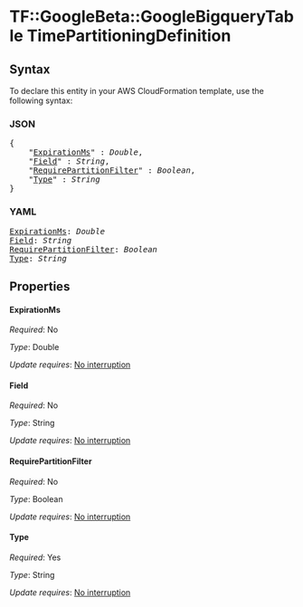 # TF::GoogleBeta::GoogleBigqueryTable TimePartitioningDefinition

## Syntax

To declare this entity in your AWS CloudFormation template, use the following syntax:

### JSON

<pre>
{
    "<a href="#expirationms" title="ExpirationMs">ExpirationMs</a>" : <i>Double</i>,
    "<a href="#field" title="Field">Field</a>" : <i>String</i>,
    "<a href="#requirepartitionfilter" title="RequirePartitionFilter">RequirePartitionFilter</a>" : <i>Boolean</i>,
    "<a href="#type" title="Type">Type</a>" : <i>String</i>
}
</pre>

### YAML

<pre>
<a href="#expirationms" title="ExpirationMs">ExpirationMs</a>: <i>Double</i>
<a href="#field" title="Field">Field</a>: <i>String</i>
<a href="#requirepartitionfilter" title="RequirePartitionFilter">RequirePartitionFilter</a>: <i>Boolean</i>
<a href="#type" title="Type">Type</a>: <i>String</i>
</pre>

## Properties

#### ExpirationMs

_Required_: No

_Type_: Double

_Update requires_: [No interruption](https://docs.aws.amazon.com/AWSCloudFormation/latest/UserGuide/using-cfn-updating-stacks-update-behaviors.html#update-no-interrupt)

#### Field

_Required_: No

_Type_: String

_Update requires_: [No interruption](https://docs.aws.amazon.com/AWSCloudFormation/latest/UserGuide/using-cfn-updating-stacks-update-behaviors.html#update-no-interrupt)

#### RequirePartitionFilter

_Required_: No

_Type_: Boolean

_Update requires_: [No interruption](https://docs.aws.amazon.com/AWSCloudFormation/latest/UserGuide/using-cfn-updating-stacks-update-behaviors.html#update-no-interrupt)

#### Type

_Required_: Yes

_Type_: String

_Update requires_: [No interruption](https://docs.aws.amazon.com/AWSCloudFormation/latest/UserGuide/using-cfn-updating-stacks-update-behaviors.html#update-no-interrupt)

